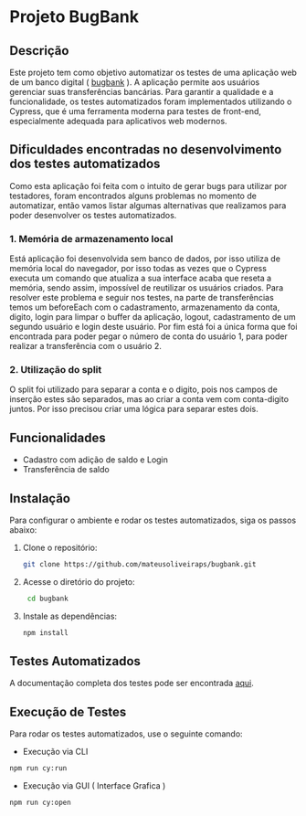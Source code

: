 # Projeto BugBank

## Descrição
Este projeto tem como objetivo automatizar os testes de uma aplicação web de um banco digital ( [bugbank](https://bugbank.netlify.app/) ). A aplicação permite aos usuários gerenciar suas transferências bancárias. Para garantir a qualidade e a funcionalidade, os testes automatizados foram implementados utilizando o Cypress, que é uma ferramenta moderna para testes de front-end, especialmente adequada para aplicativos web modernos.

## Dificuldades encontradas no desenvolvimento dos testes automatizados
Como esta aplicação foi feita com o intuito de gerar bugs para utilizar por testadores, foram encontrados alguns problemas no momento de automatizar, então vamos listar algumas alternativas que realizamos para poder desenvolver os testes automatizados.

### 1. Memória de armazenamento local
Está aplicação foi desenvolvida sem banco de dados, por isso utiliza de memória local do navegador, por isso todas as vezes que o Cypress executa um comando que atualiza a sua interface acaba que reseta a memória, sendo assim, impossível de reutilizar os usuários criados. Para resolver este problema e seguir nos testes, na parte de transferências temos um beforeEach com o cadastramento, armazenamento da conta, digito, login para limpar o buffer da aplicação, logout, cadastramento de um segundo usuário e login deste usuário. Por fim está foi a única forma que foi encontrada para poder pegar o número de conta do usuário 1, para poder realizar a transferência com o usuário 2.

### 2. Utilização do split
O split foi utilizado para separar a conta e o digito, pois nos campos de inserção estes são separados, mas ao criar a conta vem com conta-digito juntos. Por isso precisou criar uma lógica para separar estes dois.


## Funcionalidades
- Cadastro com adição de saldo e Login
- Transferência de saldo

## Instalação
Para configurar o ambiente e rodar os testes automatizados, siga os passos abaixo:

1. Clone o repositório:

   ```bash
   git clone https://github.com/mateusoliveiraps/bugbank.git
   ```

2. Acesse o diretório do projeto:
   ```bash
    cd bugbank
   ```
3. Instale as dependências:
    ```bash
    npm install
    ```

## Testes Automatizados
A documentação completa dos testes pode ser encontrada [aqui](./Documentation.md).

## Execução de Testes
Para rodar os testes automatizados, use o seguinte comando:
- Execução via CLI
```bash
npm run cy:run
```

- Execução via GUI ( Interface Grafica )

```bash
npm run cy:open
```
